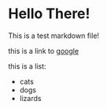 # Hello There!

This is a test markdown file!

this is a link to [google](http://www.google.com)

this is a list:
- cats
- dogs
- lizards
